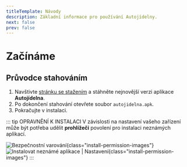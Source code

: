 ```yaml
---
titleTemplate: Návody
description: Základní informace pro používání Autojídelny.
next: false
prev: false
---
```


# Začínáme

## Průvodce stahováním

1. Navštivte [stránku se stažením][download] a stáhněte nejnovější verzi aplikace **Autojídelna**.
2. Po dokončení stahování otevřete soubor `autojidelna.apk`.
3. Pokračujte v instalaci.

::: tip OPRAVNĚNÍ K INSTALACI
V závislosti na nastavení vašeho zařízení může být potřeba udělit **prohlížeči** povolení pro instalaci neznámých aplikací.

![Bezpečnostní varování][install-permission]{class="install-permission-images"}
![Instalovat neznámé aplikace | Nastavení][unknown-apps]{class="install-permission-images"}
:::

<!-- Links -->

[download]: /download.md
[install-permission]: /guides_install_permission.webp "Bezpečnostní varování"
[unknown-apps]: /guides_install_unknown_apps_settings.webp "Instalovat neznámé aplikace | Nastavení"
